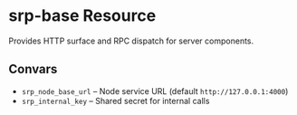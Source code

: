 # srp-base Resource

Provides HTTP surface and RPC dispatch for server components.

## Convars
- `srp_node_base_url` – Node service URL (default `http://127.0.0.1:4000`)
- `srp_internal_key` – Shared secret for internal calls
